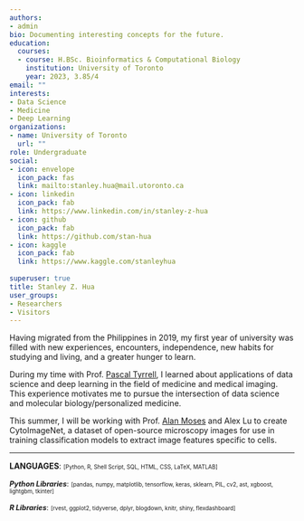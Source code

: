 ```yaml
---
authors:
- admin
bio: Documenting interesting concepts for the future.
education:
  courses:
  - course: H.BSc. Bioinformatics & Computational Biology
    institution: University of Toronto
    year: 2023, 3.85/4
email: ""
interests:
- Data Science
- Medicine
- Deep Learning
organizations:
- name: University of Toronto
  url: ""
role: Undergraduate
social:
- icon: envelope
  icon_pack: fas
  link: mailto:stanley.hua@mail.utoronto.ca
- icon: linkedin
  icon_pack: fab
  link: https://www.linkedin.com/in/stanley-z-hua
- icon: github
  icon_pack: fab
  link: https://github.com/stan-hua
- icon: kaggle
  icon_pack: fab
  link: https://www.kaggle.com/stanleyhua
  
superuser: true
title: Stanley Z. Hua
user_groups:
- Researchers
- Visitors
---
```

<style>
  .smaller{
    font-size: 70%;
  }
  .libraries{
    font-size: 90%;
  }
</style>



Having migrated from the Philippines in 2019, my first year of university was filled with new experiences, encounters, independence, new habits for studying and living, and a greater hunger to learn. 

During my time with Prof. <a href="http://www.tyrrell4innovation.ca">Pascal Tyrrell</a>, I learned about applications of data science and deep learning in the field of medicine and medical imaging. This experience motivates me to pursue the intersection of data science and molecular biology/personalized medicine.

This summer, I will be working with Prof. <a href="http://www.moseslab.csb.utoronto.ca/">Alan Moses</a> and Alex Lu to create CytoImageNet, a dataset of open-source microscopy images for use in training classification models to extract image features specific to cells.

---

**LANGUAGES**:  <span class="smaller">[Python, R, Shell Script, SQL, HTML, CSS, LaTeX, MATLAB]</span>

<span class="libraries">***Python Libraries***:</span>  <span class="smaller">[pandas, numpy, matplotlib, tensorflow, keras, sklearn, PIL, cv2, ast, xgboost, lightgbm, tkinter]</span>

<span class="libraries">***R Libraries***:</span>  <span class="smaller">[rvest, ggplot2, tidyverse, dplyr, blogdown, knitr, shiny, flexdashboard]</span>
